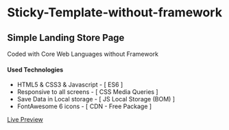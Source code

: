 # Sticky-Template-without-framework
Simple Landing Store Page 
<br>
----
Coded with Core Web Languages without Framework
<br>
<h4>Used Technologies</h4>
<ul>
  <li>HTML5 & CSS3 & Javascript  - [ ES6 ]</li>
  <li>Responsive to all screens  - [ CSS Media Queries ] </li>
  <li>Save Data in Local storage - [ JS Local Storage (BOM) ] </li>
  <li>FontAwesome 6 icons        - [ CDN - Free Package ] </li>
</ul>

<a href="https://mohxmed.github.io/Sticky-Template-without-framework">Live Preview</a>
